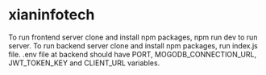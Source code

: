 # xianinfotech
To run frontend server clone and install npm packages, npm run dev to run server.
To run backend server clone and install npm packages, run index.js file.
.env file at backend should have PORT, MOGODB_CONNECTION_URL, JWT_TOKEN_KEY and CLIENT_URL variables.
